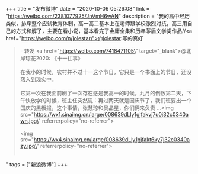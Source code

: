 +++
title = "发布微博"
date = "2020-10-06 05:26:08"
link = "https://weibo.com/2381077925/JnVmH6wAN"
description = "我的高中经历类似，排斥整个应试教育体制，高一高二基本上在老师跟学校激烈对抗，高三用自己的方式和解了，主要在看小说，基本看完了金庸全集和历年茅盾文学奖作品//<a href=\"https://weibo.com/n/jolestar\">@jolestar</a>:写的真好<br><blockquote> - 转发 <a href=\"https://weibo.com/7418471105\" target=\"_blank\">@北岸琼花2020</a>: 《十一往事》<br><br>在我小的时候，农村并不过十一这个节日，它只是一个书面上的节日，还没落入到现实中。<br><br>它第一次在我面前刷了一次存在感是我高一的时候。九月的倒数第二天，下午快放学的时候，班主任突然说：再过两天就是国庆节了，我们班要出一个国庆的黑板报，这个事情，张慧琼和吴晶星，你们俩来负责 ...<img src=\"https://wx1.sinaimg.cn/large/008639dLly1gjfakvj7u0j32c0340awn.jpg\" referrerpolicy=\"no-referrer\"><br><br><img src=\"https://wx4.sinaimg.cn/large/008639dLly1gjfakt6ky7j32c0340azy.jpg\" referrerpolicy=\"no-referrer\"><br><br></blockquote>"
tags = ["新浪微博"]
+++

